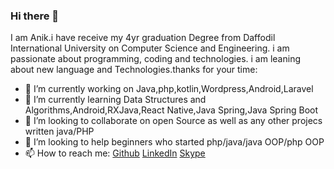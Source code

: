 ### Hi there 👋

<!--
**mosfeqanik/mosfeqanik** is a ✨ _special_ ✨ repository because its `README.md` (this file) appears on your GitHub profile. -->

I am Anik.i have receive my 4yr graduation Degree from Daffodil International University on Computer Science and Engineering. i am passionate about programming, coding and technologies. i am leaning about new language and Technologies.thanks for your time:

- 🔭 I’m currently working on Java,php,kotlin,Wordpress,Android,Laravel
- 🌱 I’m currently learning Data Structures and Algorithms,Android,RXJava,React Native,Java Spring,Java Spring Boot
- 👯 I’m looking to collaborate on open Source as well as any other projecs written java/PHP
- 🤔 I’m looking to help beginners who started php/java/java OOP/php OOP
- 📫 How to reach me: [Github](https://github.com/mosfeqanik/) [LinkedIn](https://www.linkedin.com/in/mosfeqanik/) [Skype](live:mosfeqanik01)
